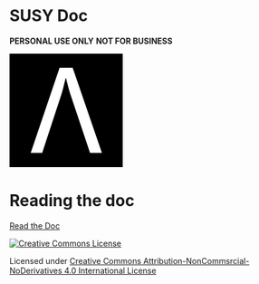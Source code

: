 # SUSY Doc

**PERSONAL USE ONLY** 
**NOT FOR BUSINESS** 

![Mastering Susy Cover](images/cover_thumb.png)

# Reading the doc
[Read the Doc](https://github.com/susytech/susydoc/blob/master/doc.asciidoc)


[![Creative Commons License](https://i.creativecommons.org/l/by-nc-nd/4.0/88x31.png)](https://creativecommons.org/licenses/by-nc-nd/4.0/)

Licensed under <a rel="license" href="http://creativecommons.org/licenses/by-nc-nd/4.0/">Creative Commons Attribution-NonCommsrcial-NoDerivatives 4.0 International License</a>

